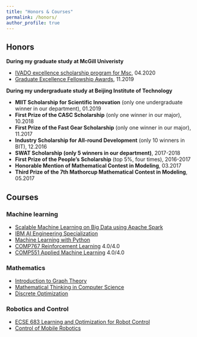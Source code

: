 ```yaml
---
title: "Honors & Courses"
permalink: /honors/
author_profile: true
---
```




## Honors

**During my graduate study at McGill Univeristy**

* [IVADO excellence scholarship program for Msc](https://ivado.ca/en/ivado-scholarships/excellence-scholarships-msc/), 04.2020
* [Graduate Excellence Fellowship Awards](https://www.mcgill.ca/engineering/students/graduate-students/funding/gef]), 11.2019


**During my undergraduate study at Beijing Institute of Technology**
* **MIIT Scholarship for Scientific Innovation** (only one undergraduate winner in our department), 01.2019
* **First Prize of the CASC Scholarship** (only one winner in our major), 10.2018
* **First Prize of the Fast Gear Scholarship** (only one winner in our major), 11.2017
* **Industry Scholarship for All-round Development** (only 10 winners in BIT), 12.2016
* **SWAT Scholarship (only 5 winners in our department)**, 2017-2018
* **First Prize of the People’s Scholarship** (top 5%, four times), 2016-2017
* **Honorable Mention of Mathematical Contest in Modeling**, 03.2017
* **Third Prize of the 7th Mathorcup Mathematical Contest in Modeling**, 05.2017

## Courses

### Machine learning

* [Scalable Machine Learning on Big Data using Apache Spark](https://www.coursera.org/account/accomplishments/certificate/HVJSDKFKHXBS)
* [IBM AI Engineering Specialization](https://www.coursera.org/account/accomplishments/specialization/certificate/HD3RBUFCD6GK)
* [Machine Learning with Python](https://www.coursera.org/account/accomplishments/certificate/RG26J9LFJ8KY)
* [COMP767 Reinforcement Learning](https://www.cs.mcgill.ca/~dprecup/courses/RL/lectures.html) 4.0/4.0
* [COMP551 Applied Machine Learning](https://www.cs.mcgill.ca/~siamak/COMP551/index.html) 4.0/4.0 

### Mathematics
* [Introduction to Graph Theory](https://www.coursera.org/account/accomplishments/certificate/AJKE24FLSDGX
)
* [Mathematical Thinking in Computer Science
](https://www.coursera.org/account/accomplishments/certificate/NELTB3R3SHPQ
)
* [Discrete Optimization](https://coursera.org/share/13cd2b5cacb8394a168a3008cbce97ba
)
### Robotics and Control
* [ECSE 683 Learning and Optimization for Robot Control](https://sites.google.com/site/hsiuchinlin/comp-766?authuser=0)
* [Control of Mobile Robotics](https://coursera.org/share/b93d14365050976658385832184e72b7)


